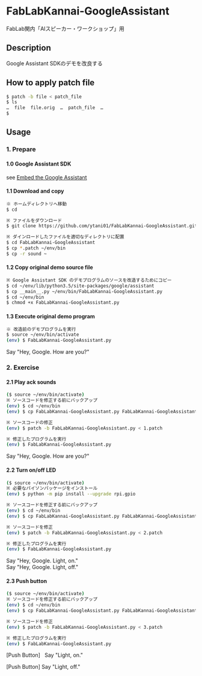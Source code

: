 FabLabKannai-GoogleAssistant
====
FabLab関内「AIスピーカー・ワークショップ」用

## Description
Google Assistant SDKのデモを改良する

## How to apply patch file

```bash
$ patch -b file < patch_file
$ ls
…  file  file.orig  …  patch_file  …
$ 
```

## Usage

### 1. Prepare

#### 1.0 Google Assistant SDK

see [Embed the Google Assistant](https://developers.google.com/assistant/sdk/guides/library/python/embed/setup)

#### 1.1 Download and copy

```bash
※ ホームディレクトリへ移動
$ cd

※ ファイルをダウンロード
$ git clone https://github.com/ytani01/FabLabKannai-GoogleAssistant.git

※ ダインロードしたファイルを適切なディレクトリに配置
$ cd FabLabKannai-GoogleAssistant
$ cp *.patch ~/env/bin
$ cp -r sound ~
```

#### 1.2 Copy original demo source file

```bash
※ Google Assistant SDK のデモプログラムのソースを改造するためにコピー
$ cd ~/env/lib/python3.5/site-packages/google/assistant
$ cp __main__.py ~/env/bin/FabLabKannai-GoogleAssistant.py
$ cd ~/env/bin
$ chmod +x FabLabKannai-GoogleAssistant.py
```

#### 1.3 Execute original demo program

```bash
※ 改造前のデモプログラムを実行
$ source ~/env/bin/activate
(env) $ FabLabKannai-GoogleAssistant.py
```
Say "Hey, Google. How are you?"

### 2. Exercise

#### 2.1 Play ack sounds

```bash
($ source ~/env/bin/activate)
※ ソースコードを修正する前にバックアップ
(env) $ cd ~/env/bin
(env) $ cp FabLabKannai-GoogleAssistant.py FabLabKannai-GoogleAssistant-0.py

※ ソースコードの修正
(env) $ patch -b FabLabKannai-GoogleAssistant.py < 1.patch

※ 修正したプログラムを実行
(env) $ FabLabKannai-GoogleAssistant.py
```
Say "Hey, Google. How are you?"

#### 2.2 Turn on/off LED

```bash
($ source ~/env/bin/activate)
※ 必要なパイソンパッケージをインストール
(env) $ python -m pip install --upgrade rpi.gpio

※ ソースコードを修正する前にバックアップ
(env) $ cd ~/env/bin
(env) $ cp FabLabKannai-GoogleAssistant.py FabLabKannai-GoogleAssistant-1.py

※ ソースコードを修正
(env) $ patch -b FabLabKannai-GoogleAssistant.py < 2.patch

※ 修正したプログラムを実行
(env) $ FabLabKannai-GoogleAssistant.py
```
Say "Hey, Google. Light, on."  
Say "Hey, Google. Light, off."

#### 2.3 Push button

```bash
($ source ~/env/bin/activate)
※ ソースコードを修正する前にバックアップ
(env) $ cd ~/env/bin
(env) $ cp FabLabKannai-GoogleAssistant.py FabLabKannai-GoogleAssistant-2.py

※ ソースコードを修正
(env) $ patch -b FabLabKannai-GoogleAssistant.py < 3.patch

※ 修正したプログラムを実行
(env) $ FabLabKannai-GoogleAssistant.py
```
[Push Button]  
Say "Light, on."

[Push Button]
Say "Light, off."
